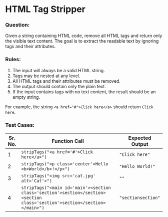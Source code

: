 # HTML Tag Stripper

### Question:
Given a string containing HTML code, remove all HTML tags and return only the visible text content. The goal is to extract the readable text by ignoring tags and their attributes.

### Rules:
1. The input will always be a valid HTML string.  
2. Tags may be nested at any level.  
3. All HTML tags and their attributes must be removed.  
4. The output should contain only the plain text.  
5. If the input contains tags with no text content, the result should be an empty string.  

For example, the string `<a href="#">Click here</a>` should return `Click here`.

### Test Cases:
| **Sr. No.** | **Function Call**| **Expected Output** |
| ----------- | ---------------- | ------------------- |
| 1 | `stripTags("<a href='#'>Click here</a>")`| `"Click here"`|
| 2 | `stripTags("<p class='center'>Hello <b>World</b>!</p>")`| `"Hello World!"`|
| 3 | `stripTags("<img src='cat.jpg' alt='Cat'>")`| `""`|
| 4 | `stripTags("<main id='main'><section class='section'>section</section><section class='section'>section</section></main>")`| `"sectionsection"`|
